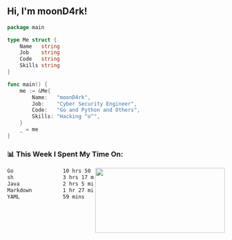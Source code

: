 <h2> Hi, I'm moonD4rk!</h2>

```go
package main

type Me struct {
	Name   string
	Job    string
	Code   string
	Skills string
}

func main() {
	me := &Me{
		Name:   "moonD4rk",
		Job:    "Cyber Security Engineer",
		Code:   "Go and Python and Others",
		Skills: "Hacking ^o^",
	}
	_ = me
}
```

<h3>📊 This Week I Spent My Time On:</h3>
<img align='right' src="https://github-readme-stats.vercel.app/api?username=moond4rk&show_icons=true&theme=radical", width="300" height="150">

<!--START_SECTION:waka-->

```txt
Go                10 hrs 50 mins  █████████████▓░░░░░░░░░░░   55.14 %
sh                3 hrs 17 mins   ████▒░░░░░░░░░░░░░░░░░░░░   16.73 %
Java              2 hrs 5 mins    ██▓░░░░░░░░░░░░░░░░░░░░░░   10.61 %
Markdown          1 hr 27 mins    ██░░░░░░░░░░░░░░░░░░░░░░░   07.43 %
YAML              59 mins         █▒░░░░░░░░░░░░░░░░░░░░░░░   05.07 %
```

<!--END_SECTION:waka-->

